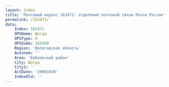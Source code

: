 ```yaml
---
layout: index
title: 'Почтовый индекс 162471: отделение почтовой связи Почты России'
permalink: /162471/
data:
    Index: 162471
    OPSName: Шогда
    OPSType: О
    OPSSubm: 162499
    Region: 'Вологодская область'
    Autonom: ''
    Area: 'Бабаевский район'
    City: Шогда
    City1: ''
    ActDate: '20001030'
    IndexOld: ''
---
```

